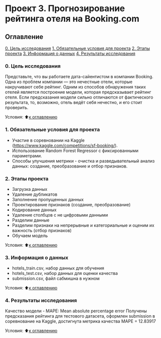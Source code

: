 # Проект 3. Прогнозирование рейтинга отеля на Booking.com


## Оглавление
[0. Цель исследования](README.md#Цель-исследования) 
[1. Обязательные условия для проекта](README.md#Обязательные-условия-для-проекта)
[2. Этапы проекта](README.md#Этапы-проекта)
[3. Информация о данных](README.md#Информация-о-данных)
[4. Результаты исследования](README.md#Результаты-исследования)

### 0. Цель исследования

Представьте, что вы работаете дата-сайентистом в компании Booking. Одна из проблем компании — это нечестные отели, которые накручивают себе рейтинг. Одним из способов обнаружения таких отелей является построение модели, которая предсказывает рейтинг отеля. Если предсказания модели сильно отличаются от фактического результата, то, возможно, отель ведёт себя нечестно, и его стоит проверить.

Условия:
:arrow_up:[к оглавлению](README.md#Оглавление)

### 1. Обязательные условия для проекта

* Участие в соревновании на Kaggle (https://www.kaggle.com/competitions/sf-booking/).
* Использование Random Forest Regressor с фиксированными параметрами.
* Способы улучшения метрики - очистка и разведывательный анализ данных: создание, преобразование и отбор признаков.

### 2. Этапы проекта

* Загрузка данных
* Удаление дубликатов
* Заполнение пропущенных данных
* Проектирование признаков (создание, преобразование)
* Кодирование данных
* Удаление столбцов с не цифровыми данными
* Разделим данные
* Разделим признаки на непрерывные и категориальные и оценим их важность (отбор признаков)
* Обучаем модель



Условия:
:arrow_up:[к оглавлению](README.md#Оглавление)

### 3. Информация о данных

* hotels_train.csv, набор данных для обучения
* hotels_test.csv, набор данных для оценки качества
* submission.csv, файл сабмишна в нужном 

Условия:
:arrow_up:[к оглавлению](README.md#Оглавление)

### 4. Результаты исследования

Качество модели - MAPE: Mean absolute percentage error
Получены предсказания рейтинга для тестового датасета, оформлен submission в соревнование на Kaggle,
достигнута метрика качества MAPE = 12.83917

Условия:
:arrow_up:[к оглавлению](README.md#Оглавление)
